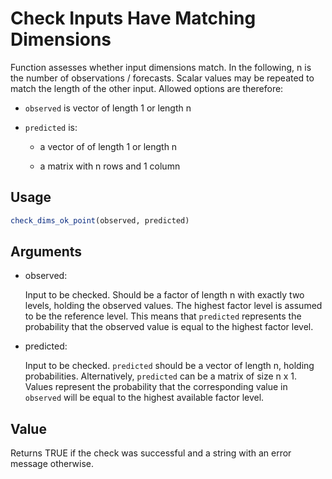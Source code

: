# Check Inputs Have Matching Dimensions

Function assesses whether input dimensions match. In the following, n is
the number of observations / forecasts. Scalar values may be repeated to
match the length of the other input. Allowed options are therefore:

- `observed` is vector of length 1 or length n

- `predicted` is:

  - a vector of of length 1 or length n

  - a matrix with n rows and 1 column

## Usage

``` r
check_dims_ok_point(observed, predicted)
```

## Arguments

- observed:

  Input to be checked. Should be a factor of length n with exactly two
  levels, holding the observed values. The highest factor level is
  assumed to be the reference level. This means that `predicted`
  represents the probability that the observed value is equal to the
  highest factor level.

- predicted:

  Input to be checked. `predicted` should be a vector of length n,
  holding probabilities. Alternatively, `predicted` can be a matrix of
  size n x 1. Values represent the probability that the corresponding
  value in `observed` will be equal to the highest available factor
  level.

## Value

Returns TRUE if the check was successful and a string with an error
message otherwise.
